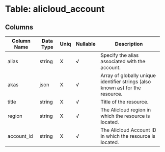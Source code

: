 # Table: alicloud_account

## Columns 

|  Column Name   |  Data Type  | Uniq | Nullable | Description | 
|  ----  | ----  | ----  | ----  | ---- | 
| alias | string | X | √ | Specify the alias associated with the account. | 
| akas | json | X | √ | Array of globally unique identifier strings (also known as) for the resource. | 
| title | string | X | √ | Title of the resource. | 
| region | string | X | √ | The Alicloud region in which the resource is located. | 
| account_id | string | X | √ | The Alicloud Account ID in which the resource is located. | 



